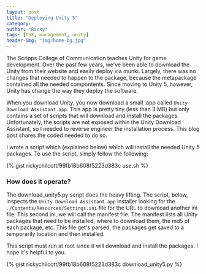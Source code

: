 ```yaml
---
layout: post
title: "Deploying Unity 5"
category: 
author: "Ricky"
tags: [OSX, management, unity]
header-img: "img/home-bg.jpg"
---
```


The Scripps College of Communication teaches Unity for game development.  Over the past few years, we've been able to download the Unity from their website and easily deploy via munki.  Largely, there was no changes that needed to happen to the package, because the metapackage contained all the needed compontents.  Since moving to Unity 5, however, Unity has change the way they deploy the software.

When you download Unity, you now download a small .app called ```Unity Download Assistant.app```. This app is pretty tiny (less than 3 MB) but only contains a set of scripts that will download and install the packages.  Unfortunately, the scripts are not exposed within the Unity Download Assistant, so I needed to reverse engineer the installation process.  This blog post shares the coded needed to do so.

I wrote a script which (explained below) which will install the needed Unity 5 packages. To use the script, simply follow the following:

{% gist rickychilcott/99fb18b608f5223d383c use.sh %}

### How does it operate?

The download_unity5.py script does the heavy lifting.  The script, below, inspects the ```Unity Download Assistant.app``` installer looking for the ```./Contents/Resources/Settings.ini``` file for the URL to download another ini file.  This second ini, we will call the manifest file.  The manifest lists all Unity packages that need to be installed, where to download them, the md5 of each package, etc.  This file get's parsed, the packages get saved to a temporarily location and then installed.

This script must run at root since it will download and install the packages.  I hope it's helpful to you.

{% gist rickychilcott/99fb18b608f5223d383c download_unity5.py %}
